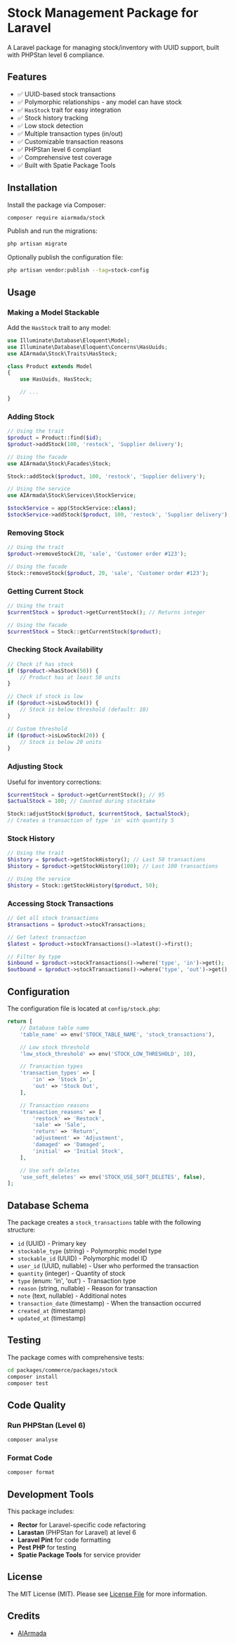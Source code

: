# Stock Management Package for Laravel

A Laravel package for managing stock/inventory with UUID support, built with PHPStan level 6 compliance.

## Features

- ✅ UUID-based stock transactions
- ✅ Polymorphic relationships - any model can have stock
- ✅ `HasStock` trait for easy integration
- ✅ Stock history tracking
- ✅ Low stock detection
- ✅ Multiple transaction types (in/out)
- ✅ Customizable transaction reasons
- ✅ PHPStan level 6 compliant
- ✅ Comprehensive test coverage
- ✅ Built with Spatie Package Tools

## Installation

Install the package via Composer:

```bash
composer require aiarmada/stock
```

Publish and run the migrations:

```bash
php artisan migrate
```

Optionally publish the configuration file:

```bash
php artisan vendor:publish --tag=stock-config
```

## Usage

### Making a Model Stackable

Add the `HasStock` trait to any model:

```php
use Illuminate\Database\Eloquent\Model;
use Illuminate\Database\Eloquent\Concerns\HasUuids;
use AIArmada\Stock\Traits\HasStock;

class Product extends Model
{
    use HasUuids, HasStock;

    // ...
}
```

### Adding Stock

```php
// Using the trait
$product = Product::find($id);
$product->addStock(100, 'restock', 'Supplier delivery');

// Using the facade
use AIArmada\Stock\Facades\Stock;

Stock::addStock($product, 100, 'restock', 'Supplier delivery');

// Using the service
use AIArmada\Stock\Services\StockService;

$stockService = app(StockService::class);
$stockService->addStock($product, 100, 'restock', 'Supplier delivery');
```

### Removing Stock

```php
// Using the trait
$product->removeStock(20, 'sale', 'Customer order #123');

// Using the facade
Stock::removeStock($product, 20, 'sale', 'Customer order #123');
```

### Getting Current Stock

```php
// Using the trait
$currentStock = $product->getCurrentStock(); // Returns integer

// Using the facade
$currentStock = Stock::getCurrentStock($product);
```

### Checking Stock Availability

```php
// Check if has stock
if ($product->hasStock(50)) {
    // Product has at least 50 units
}

// Check if stock is low
if ($product->isLowStock()) {
    // Stock is below threshold (default: 10)
}

// Custom threshold
if ($product->isLowStock(20)) {
    // Stock is below 20 units
}
```

### Adjusting Stock

Useful for inventory corrections:

```php
$currentStock = $product->getCurrentStock(); // 95
$actualStock = 100; // Counted during stocktake

Stock::adjustStock($product, $currentStock, $actualStock);
// Creates a transaction of type 'in' with quantity 5
```

### Stock History

```php
// Using the trait
$history = $product->getStockHistory(); // Last 50 transactions
$history = $product->getStockHistory(100); // Last 100 transactions

// Using the service
$history = Stock::getStockHistory($product, 50);
```

### Accessing Stock Transactions

```php
// Get all stock transactions
$transactions = $product->stockTransactions;

// Get latest transaction
$latest = $product->stockTransactions()->latest()->first();

// Filter by type
$inbound = $product->stockTransactions()->where('type', 'in')->get();
$outbound = $product->stockTransactions()->where('type', 'out')->get();
```

## Configuration

The configuration file is located at `config/stock.php`:

```php
return [
    // Database table name
    'table_name' => env('STOCK_TABLE_NAME', 'stock_transactions'),

    // Low stock threshold
    'low_stock_threshold' => env('STOCK_LOW_THRESHOLD', 10),

    // Transaction types
    'transaction_types' => [
        'in' => 'Stock In',
        'out' => 'Stock Out',
    ],

    // Transaction reasons
    'transaction_reasons' => [
        'restock' => 'Restock',
        'sale' => 'Sale',
        'return' => 'Return',
        'adjustment' => 'Adjustment',
        'damaged' => 'Damaged',
        'initial' => 'Initial Stock',
    ],

    // Use soft deletes
    'use_soft_deletes' => env('STOCK_USE_SOFT_DELETES', false),
];
```

## Database Schema

The package creates a `stock_transactions` table with the following structure:

- `id` (UUID) - Primary key
- `stockable_type` (string) - Polymorphic model type
- `stockable_id` (UUID) - Polymorphic model ID
- `user_id` (UUID, nullable) - User who performed the transaction
- `quantity` (integer) - Quantity of stock
- `type` (enum: 'in', 'out') - Transaction type
- `reason` (string, nullable) - Reason for transaction
- `note` (text, nullable) - Additional notes
- `transaction_date` (timestamp) - When the transaction occurred
- `created_at` (timestamp)
- `updated_at` (timestamp)

## Testing

The package comes with comprehensive tests:

```bash
cd packages/commerce/packages/stock
composer install
composer test
```

## Code Quality

### Run PHPStan (Level 6)

```bash
composer analyse
```

### Format Code

```bash
composer format
```

## Development Tools

This package includes:

- **Rector** for Laravel-specific code refactoring
- **Larastan** (PHPStan for Laravel) at level 6
- **Laravel Pint** for code formatting
- **Pest PHP** for testing
- **Spatie Package Tools** for service provider

## License

The MIT License (MIT). Please see [License File](LICENSE) for more information.

## Credits

- [AIArmada](https://github.com/AIArmada)

